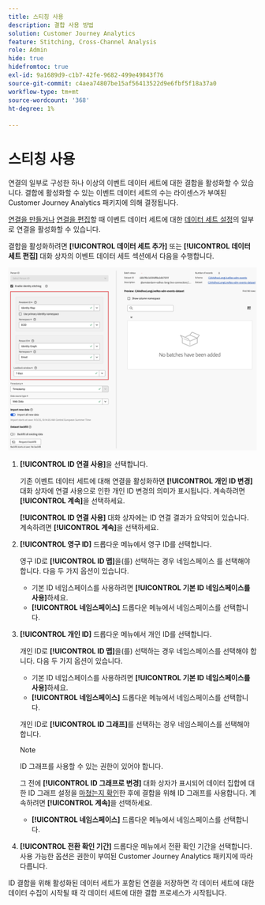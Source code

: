 ```yaml
---
title: 스티칭 사용
description: 결합 사용 방법
solution: Customer Journey Analytics
feature: Stitching, Cross-Channel Analysis
role: Admin
hide: true
hidefromtoc: true
exl-id: 9a1689d9-c1b7-42fe-9682-499e49843f76
source-git-commit: c4aea74807be15af56413522d9e6fbf5f18a37a0
workflow-type: tm+mt
source-wordcount: '368'
ht-degree: 1%

---
```


# 스티칭 사용

연결의 일부로 구성한 하나 이상의 이벤트 데이터 세트에 대한 결합을 활성화할 수 있습니다. 결합에 활성화할 수 있는 이벤트 데이터 세트의 수는 라이센스가 부여된 Customer Journey Analytics 패키지에 의해 결정됩니다.

[연결을 만들거나](/help/connections/create-connection.md#dataset-settings) [연결을 편집](/help/connections/create-connection.md)할 때 이벤트 데이터 세트에 대한 [데이터 세트 설정](/help/connections/manage-connections.md#edit-a-connection)의 일부로 연결을 활성화할 수 있습니다.

결합을 활성화하려면 **[!UICONTROL 데이터 세트 추가]** 또는 **[!UICONTROL 데이터 세트 편집]** 대화 상자의 이벤트 데이터 세트 섹션에서 다음을 수행합니다.

![ID 결합을 활성화할 때 ID 결합 옵션](assets/identity-stitching-ui.png)

1. **[!UICONTROL ID 연결 사용]**&#x200B;을 선택합니다.

   기존 이벤트 데이터 세트에 대해 연결을 활성화하면 **[!UICONTROL 개인 ID 변경]** 대화 상자에 연결 사용으로 인한 개인 ID 변경의 의미가 표시됩니다. 계속하려면 **[!UICONTROL 계속]**&#x200B;을 선택하세요.

   **[!UICONTROL ID 연결 사용]** 대화 상자에는 ID 연결 결과가 요약되어 있습니다. 계속하려면 **[!UICONTROL 계속]**&#x200B;을 선택하세요.

1. **[!UICONTROL 영구 ID]** 드롭다운 메뉴에서 영구 ID를 선택합니다.

   영구 ID로 **[!UICONTROL ID 맵]**&#x200B;을(를) 선택하는 경우 네임스페이스 를 선택해야 합니다. 다음 두 가지 옵션이 있습니다.

   * 기본 ID 네임스페이스를 사용하려면 **[!UICONTROL 기본 ID 네임스페이스를 사용]**&#x200B;하세요.
   * **[!UICONTROL 네임스페이스]** 드롭다운 메뉴에서 네임스페이스를 선택합니다.

1. **[!UICONTROL 개인 ID]** 드롭다운 메뉴에서 개인 ID를 선택합니다.

   개인 ID로 **[!UICONTROL ID 맵]**&#x200B;을(를) 선택하는 경우 네임스페이스를 선택해야 합니다. 다음 두 가지 옵션이 있습니다.

   * 기본 ID 네임스페이스를 사용하려면 **[!UICONTROL 기본 ID 네임스페이스를 사용]**&#x200B;하세요.
   * **[!UICONTROL 네임스페이스]** 드롭다운 메뉴에서 네임스페이스를 선택합니다.


   개인 ID로 **[!UICONTROL ID 그래프]**&#x200B;를 선택하는 경우 네임스페이스를 선택해야 합니다.

   >[!NOTE]
   >
   >ID 그래프를 사용할 수 있는 권한이 있어야 합니다.
   >

   그 전에 **[!UICONTROL ID 그래프로 변경]** 대화 상자가 표시되어 데이터 집합에 대한 ID 그래프 설정을 [마쳤는지 확인](/help/stitching/faq.md#enable-a-dataset-for-the-identity-service)한 후에 결합을 위해 ID 그래프를 사용합니다. 계속하려면 **[!UICONTROL 계속]**&#x200B;을 선택하세요.

   * **[!UICONTROL 네임스페이스]** 드롭다운 메뉴에서 네임스페이스를 선택합니다.


1. **[!UICONTROL 전환 확인 기간]** 드롭다운 메뉴에서 전환 확인 기간을 선택합니다. 사용 가능한 옵션은 권한이 부여된 Customer Journey Analytics 패키지에 따라 다릅니다.

ID 결합을 위해 활성화된 데이터 세트가 포함된 연결을 저장하면 각 데이터 세트에 대한 데이터 수집이 시작될 때 각 데이터 세트에 대한 결합 프로세스가 시작됩니다.